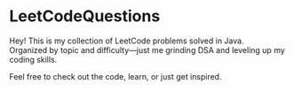 # LeetCodeQuestions

Hey! This is my collection of LeetCode problems solved in Java.  
Organized by topic and difficulty—just me grinding DSA and leveling up my coding skills.  

Feel free to check out the code, learn, or just get inspired. 
